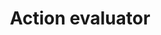 ---
title: Action evaluator
position: 1.0
type: new
description: An evaluator is used in order to check if an entry should be processed.

content_markdown: |-
  Once the condition is satisfied the extraction will start in Peltas and all the mapping properties will be processed. 
  {: .info }

  Evaluators could be combined with an "\|" (pipe charachter) operator, which represents an "AND".
left_code_blocks:
  - code_block: |-
      peltas.documentcreated.evaluator=/alfresco-access/transaction/action=CREATE
    title: Simple configuration
    language: javascript
  - code_block: |-
      peltas.documentcreated.evaluator=/alfresco-access/transaction/action=CREATE|/alfresco-access/transaction/type=cm:content
    title: AND configuration
    language: javascript
  - code_block: |-
      peltas.documentcreated.evaluator=/alfresco-access/transaction/aspects/add=contains<>{http://www.alfresco.org/model/content/1.0}versionable
    title: Aspect based evaluation
    language: javascript
right_code_blocks:
  - code_block: |-
      {
        "id": 77,
        "application": "alfresco-access",
        "user": "admin",
        "time": "2018-05-26T17:16:36.371+02:00",
        "values": 
        {
          "/alfresco-access/transaction/action": "CREATE",
          "/alfresco-access/transaction/type": "cm:content"
        }
      }
    title: Audit entry
    language: json
---